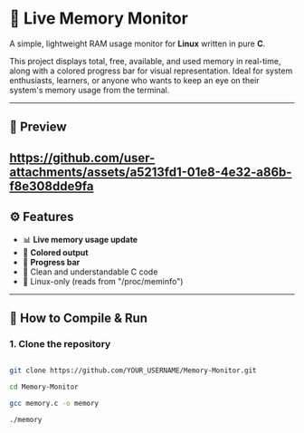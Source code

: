 # 🧠 Live Memory Monitor

A simple, lightweight RAM usage monitor for **Linux** written in pure **C**.

This project displays total, free, available, and used memory in real-time, along with a colored progress bar for visual representation. 
Ideal for system enthusiasts, learners, or anyone who wants to keep an eye on their system's memory usage from the terminal.

----------------------------------------------------------------------

## 📸 Preview

https://github.com/user-attachments/assets/a5213fd1-01e8-4e32-a86b-f8e308dde9fa
----------------------------------------------------------------------

## ⚙️ Features

- 📊 **Live memory usage update**
- 🎨 **Colored output**
- 🧱 **Progress bar**
- 🧠 Clean and understandable C code
- 🐧 Linux-only (reads from "/proc/meminfo")

----------------------------------------------------------------------

## 🚀 How to Compile & Run

### 1. Clone the repository
```bash

git clone https://github.com/YOUR_USERNAME/Memory-Monitor.git

cd Memory-Monitor

gcc memory.c -o memory

./memory
